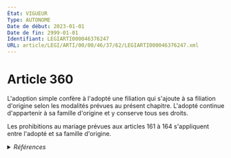 ```yaml
---
État: VIGUEUR
Type: AUTONOME
Date de début: 2023-01-01
Date de fin: 2999-01-01
Identifiant: LEGIARTI000046376247
URL: article/LEGI/ARTI/00/00/46/37/62/LEGIARTI000046376247.xml
---
```


<h1>Article 360</h1>

L'adoption simple confère à l'adopté une filiation qui s'ajoute à sa filiation
d'origine selon les modalités prévues au présent chapitre. L'adopté continue
d'appartenir à sa famille d'origine et y conserve tous ses droits.<br />

Les prohibitions au mariage prévues aux articles 161 à 164 s'appliquent entre
l'adopté et sa famille d'origine.


<details>
  <summary><em>Références</em></summary>

  <h2>Articles faisant référence à l'article</h2>
  
  <ul>
    <li>
      <a href="https://legal.tricoteuses.fr//redirection/LEGIARTI000045204865?vers=git&vers=legifrance">Code civil - article 364 AUTONOME MODIFIE, en vigueur du 2022-02-23 au 2023-01-01</a> CONCORDANCE cible
    </li>
    <li>
      <a href="https://legal.tricoteuses.fr//redirection/LEGIARTI000046369166?vers=git&vers=legifrance">Ordonnance n° 2022-1292 du 5 octobre 2022 prise en application de l'article 18 de la loi n° 2022-219 du 21 février 2022 visant à réformer l'adoption - article 15 ENTIEREMENT_MODIF</a> MODIFIE source
    </li>
    <li>
      <a href="https://legal.tricoteuses.fr//redirection/LEGIARTI000046369160?vers=git&vers=legifrance">Ordonnance n° 2022-1292 du 5 octobre 2022 prise en application de l'article 18 de la loi n° 2022-219 du 21 février 2022 visant à réformer l'adoption - article 12 ENTIEREMENT_MODIF</a> DEPLACE source
    </li>
  </ul>
  
  <h2>Références faites par l'article</h2>
  
  <ul>
    <li>
      1966-07-11 CITATION cible <a href="https://legal.tricoteuses.fr//redirection/LEGIARTI000006283837?vers=git&vers=legifrance">Loi n° 66-500 du 11 juillet 1966 portant réforme de l'adoption - article 13 AUTONOME VIGUEUR, en vigueur depuis le 1966-11-01</a>
    </li>
    <li>
      2022-10-05 DEPLACE cible <a href="https://legal.tricoteuses.fr//redirection/LEGIARTI000046369160?vers=git&vers=legifrance">Ordonnance n° 2022-1292 du 5 octobre 2022 prise en application de l'article 18 de la loi n° 2022-219 du 21 février 2022 visant à réformer l'adoption - article 12 ENTIEREMENT_MODIF</a>
    </li>
    <li>
      2022-10-05 MODIFIE cible <a href="https://legal.tricoteuses.fr//redirection/LEGIARTI000046369166?vers=git&vers=legifrance">Ordonnance n° 2022-1292 du 5 octobre 2022 prise en application de l'article 18 de la loi n° 2022-219 du 21 février 2022 visant à réformer l'adoption - article 15 ENTIEREMENT_MODIF</a>
    </li>
    <li>
      2999-01-01 CONCORDE source <a href="https://legal.tricoteuses.fr//redirection/LEGIARTI000046372017?vers=git&vers=legifrance">Code civil - article 345-1 AUTONOME VIGUEUR, en vigueur depuis le 2023-01-01</a>
    </li>
    <li>
      2999-01-01 CONCORDANCE source <a href="https://legal.tricoteuses.fr//redirection/LEGIARTI000045204865?vers=git&vers=legifrance">Code civil - article 364 AUTONOME MODIFIE, en vigueur du 2022-02-23 au 2023-01-01</a>
    </li>
  </ul>
</details>

